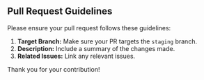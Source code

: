 ## Pull Request Guidelines

Please ensure your pull request follows these guidelines:

1. **Target Branch:** Make sure your PR targets the `staging` branch.
2. **Description:** Include a summary of the changes made.
3. **Related Issues:** Link any relevant issues.

Thank you for your contribution!
